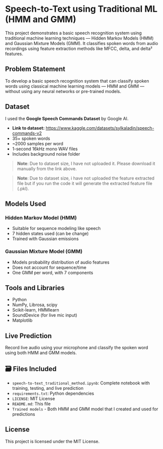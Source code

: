 # Speech-to-Text using Traditional ML (HMM and GMM)

This project demonstrates a basic speech recognition system using traditional machine learning techniques — Hidden Markov Models (HMM) and Gaussian Mixture Models (GMM). It classifies spoken words from audio recordings using feature extraction methods like MFCC, delta, and delta² features.

## Problem Statement

To develop a basic speech recognition system that can classify spoken words using classical machine learning models — HMM and GMM — without using any neural networks or pre-trained models.

## Dataset

I used the **Google Speech Commands Dataset** by Google AI.

- **Link to dataset:** https://www.kaggle.com/datasets/sylkaladin/speech-commands-v2
- 35+ spoken words
- ~2000 samples per word
- 1-second 16kHz mono WAV files
- Includes background noise folder

> **Note**: Due to dataset size, I have not uploaded it. Please download it manually from the link above.

> **Note**: Due to dataset size, i have not uploaded the feature extracted file but if you run the code it will generate the extracted feature file (.pkl).

## Models Used

### Hidden Markov Model (HMM)
- Suitable for sequence modeling like speech
- 7 hidden states used (can be change)
- Trained with Gaussian emissions

### Gaussian Mixture Model (GMM)
- Models probability distribution of audio features
- Does not account for sequence/time
- One GMM per word, with 7 components

## Tools and Libraries
- Python
- NumPy, Librosa, scipy
- Scikit-learn, HMMlearn
- SoundDevice (for live mic input)
- Matplotlib

## Live Prediction
Record live audio using your microphone and classify the spoken word using both HMM and GMM models.

## 🗃 Files Included
- `speech-to-text_traditional_method.ipynb`: Complete notebook with training, testing, and live prediction
- `requirements.txt`: Python dependencies
- `LICENSE`: MIT License
- `README.md`: This file
- `Trained models` - Both HMM and GMM model that I created and used for predictions

## License
This project is licensed under the MIT License.
